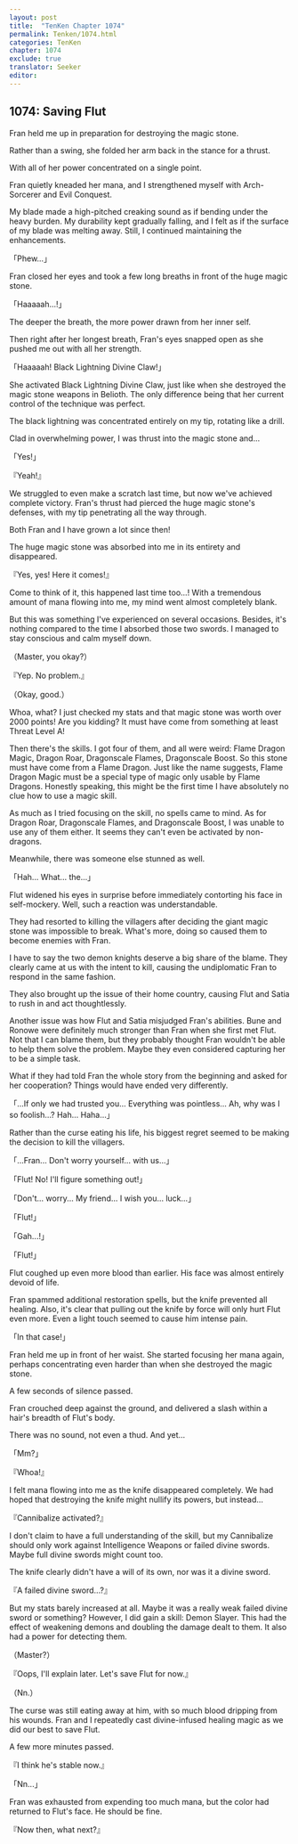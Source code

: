 ```yaml
---
layout: post
title:  "TenKen Chapter 1074"
permalink: Tenken/1074.html
categories: TenKen
chapter: 1074
exclude: true
translator: Seeker
editor: 
---
```

<h2>1074: Saving Flut</h2>

Fran held me up in preparation for destroying the magic stone.

Rather than a swing, she folded her arm back in the stance for a thrust.

With all of her power concentrated on a single point.

Fran quietly kneaded her mana, and I strengthened myself with Arch-Sorcerer and Evil Conquest.

My blade made a high-pitched creaking sound as if bending under the heavy burden. My durability kept gradually falling, and I felt as if the surface of my blade was melting away. Still, I continued maintaining the enhancements.

「Phew...」

Fran closed her eyes and took a few long breaths in front of the huge magic stone.

「Haaaaah...!」

The deeper the breath, the more power drawn from her inner self.

Then right after her longest breath, Fran's eyes snapped open as she pushed me out with all her strength.

「Haaaaah! Black Lightning Divine Claw!」

She activated Black Lightning Divine Claw, just like when she destroyed the magic stone weapons in Belioth. The only difference being that her current control of the technique was perfect.

The black lightning was concentrated entirely on my tip, rotating like a drill.

Clad in overwhelming power, I was thrust into the magic stone and...

「Yes!」

『Yeah!』

We struggled to even make a scratch last time, but now we've achieved complete victory. Fran's thrust had pierced the huge magic stone's defenses, with my tip penetrating all the way through.

Both Fran and I have grown a lot since then!

The huge magic stone was absorbed into me in its entirety and disappeared.

『Yes, yes! Here it comes!』

Come to think of it, this happened last time too...! With a tremendous amount of mana flowing into me, my mind went almost completely blank.

But this was something I've experienced on several occasions. Besides, it's nothing compared to the time I absorbed those two swords. I managed to stay conscious and calm myself down.

（Master, you okay?）

『Yep. No problem.』

（Okay, good.）

Whoa, what? I just checked my stats and that magic stone was worth over 2000 points! Are you kidding? It must have come from something at least Threat Level A!

Then there's the skills. I got four of them, and all were weird: Flame Dragon Magic, Dragon Roar, Dragonscale Flames, Dragonscale Boost. So this stone must have come from a Flame Dragon. Just like the name suggests, Flame Dragon Magic must be a special type of magic only usable by Flame Dragons. Honestly speaking, this might be the first time I have absolutely no clue how to use a magic skill.

As much as I tried focusing on the skill, no spells came to mind. As for Dragon Roar, Dragonscale Flames, and Dragonscale Boost, I was unable to use any of them either. It seems they can't even be activated by non-dragons.

Meanwhile, there was someone else stunned as well.

「Hah... What... the...」

Flut widened his eyes in surprise before immediately contorting his face in self-mockery. Well, such a reaction was understandable.

They had resorted to killing the villagers after deciding the giant magic stone was impossible to break. What's more, doing so caused them to become enemies with Fran.

I have to say the two demon knights deserve a big share of the blame. They clearly came at us with the intent to kill, causing the undiplomatic Fran to respond in the same fashion.

They also brought up the issue of their home country, causing Flut and Satia to rush in and act thoughtlessly.

Another issue was how Flut and Satia misjudged Fran's abilities. Bune and Ronowe were definitely much stronger than Fran when she first met Flut. Not that I can blame them, but they probably thought Fran wouldn't be able to help them solve the problem. Maybe they even considered capturing her to be a simple task.

What if they had told Fran the whole story from the beginning and asked for her cooperation? Things would have ended very differently.

「...If only we had trusted you... Everything was pointless... Ah, why was I so foolish...? Hah... Haha...」

Rather than the curse eating his life, his biggest regret seemed to be making the decision to kill the villagers.

「...Fran... Don't worry yourself... with us...」

「Flut! No! I'll figure something out!」

「Don't... worry... My friend... I wish you... luck...」

「Flut!」

「Gah...!」

「Flut!」

Flut coughed up even more blood than earlier. His face was almost entirely devoid of life.

Fran spammed additional restoration spells, but the knife prevented all healing. Also, it's clear that pulling out the knife by force will only hurt Flut even more. Even a light touch seemed to cause him intense pain.

「In that case!」

Fran held me up in front of her waist. She started focusing her mana again, perhaps concentrating even harder than when she destroyed the magic stone.

A few seconds of silence passed.

Fran crouched deep against the ground, and delivered a slash within a hair's breadth of Flut's body.

There was no sound, not even a thud. And yet...

「Mm?」

『Whoa!』

I felt mana flowing into me as the knife disappeared completely. We had hoped that destroying the knife might nullify its powers, but instead...

『Cannibalize activated?』

I don't claim to have a full understanding of the skill, but my Cannibalize should only work against Intelligence Weapons or failed divine swords. Maybe full divine swords might count too.

The knife clearly didn't have a will of its own, nor was it a divine sword.

『A failed divine sword...?』

But my stats barely increased at all. Maybe it was a really weak failed divine sword or something? However, I did gain a skill: Demon Slayer. This had the effect of weakening demons and doubling the damage dealt to them. It also had a power for detecting them.

（Master?）

『Oops, I'll explain later. Let's save Flut for now.』

（Nn.）

The curse was still eating away at him, with so much blood dripping from his wounds. Fran and I repeatedly cast divine-infused healing magic as we did our best to save Flut.

A few more minutes passed.

『I think he's stable now.』

「Nn...」

Fran was exhausted from expending too much mana, but the color had returned to Flut's face. He should be fine.

『Now then, what next?』



